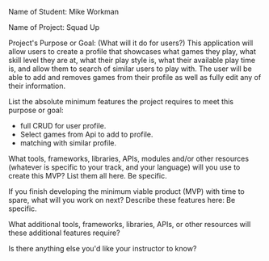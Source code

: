 Name of Student: Mike Workman

Name of Project: Squad Up

Project's Purpose or Goal: (What will it do for users?)
This application will allow users to create a profile that showcases what games they play, what skill level they are at, what their play style is, what their available play time is, and allow them to search of similar users to play with. The user will be able to add and removes games from their profile as well as fully edit any of their information. 

List the absolute minimum features the project requires to meet this purpose or goal:
- full CRUD for user profile.
- Select games from Api to add to profile.
- matching with similar profile. 

What tools, frameworks, libraries, APIs, modules and/or other resources (whatever is specific to your track, and your language) will you use to create this MVP? List them all here. Be specific.

If you finish developing the minimum viable product (MVP) with time to spare, what will you work on next? Describe these features here: Be specific.

What additional tools, frameworks, libraries, APIs, or other resources will these additional features require?

Is there anything else you'd like your instructor to know?